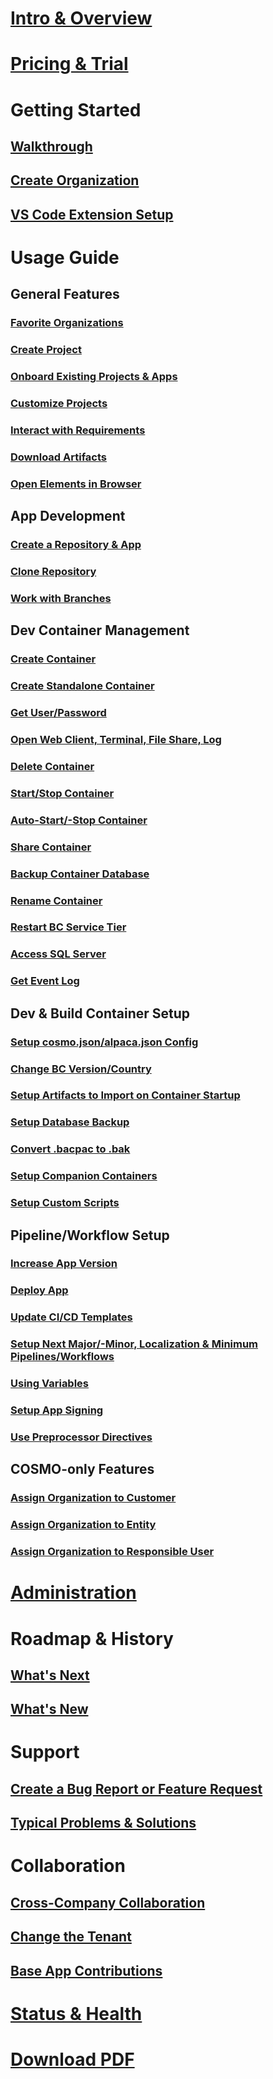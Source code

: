 # [Intro & Overview](index.md)

# [Pricing & Trial](pricing.md)

# Getting Started

## [Walkthrough](getting-started/walkthrough.md)

## [Create Organization](getting-started/create-org.md)

## [VS Code Extension Setup](getting-started/access-and-setup-vsce.md)

# Usage Guide

## General Features

### [Favorite Organizations](vsc-extension/favorite-orgs.md)

### [Create Project](vsc-extension/create-project.md)

### [Onboard Existing Projects & Apps](vsc-extension/onboard-project.md)

### [Customize Projects](vsc-extension/customize-project.md)

### [Interact with Requirements](vsc-extension/associate-wi.md)

### [Download Artifacts](vsc-extension/download-artifact.md)

### [Open Elements in Browser](vsc-extension/open-stuff.md)

## App Development

### [Create a Repository & App](vsc-extension/create-app.md)

### [Clone Repository](vsc-extension/clone-repo.md)

### [Work with Branches](vsc-extension/branches.md)

## Dev Container Management

### [Create Container](vsc-extension/create-container.md)

### [Create Standalone Container](vsc-extension/create-ondemand-container.md)

### [Get User/Password](vsc-extension/copy-user-pwd.md)

### [Open Web Client, Terminal, File Share, Log](vsc-extension/open-container.md)

### [Delete Container](vsc-extension/delete-container.md)

### [Start/Stop Container](vsc-extension/startstop-container.md)

### [Auto-Start/-Stop Container](vsc-extension/auto-startstop.md)

### [Share Container](vsc-extension/share-container.md)

### [Backup Container Database](vsc-extension/backup-database.md)

### [Rename Container](vsc-extension/rename-container.md)

### [Restart BC Service Tier](vsc-extension/restart-service-tier.md)

### [Access SQL Server](scenarios/access-sql.md)

### [Get Event Log](vsc-extension/event-log.md)

## Dev & Build Container Setup

### [Setup cosmo.json/alpaca.json Config](containers/setup-cosmo-json.md)

### [Change BC Version/Country](containers/change-container.md)

### [Setup Artifacts to Import on Container Startup](containers/setup-artifacts.md)

### [Setup Database Backup](containers/setup-bak.md)

### [Convert .bacpac to .bak](vsc-extension/convert-bacpac-to-bak.md)

### [Setup Companion Containers](containers/setup-companion-container.md)

### [Setup Custom Scripts](containers/setup-custom-scripts.md)

## Pipeline/Workflow Setup

### [Increase App Version](pipelines/version-increase.md)

### [Deploy App](vsc-extension/create-release-pipeline.md)

### [Update CI/CD Templates](vsc-extension/cicd-update.md)

### [Setup Next Major/-Minor, Localization & Minimum Pipelines/Workflows](pipelines/next.md)

### [Using Variables](pipelines/pipeline-variables.md)

### [Setup App Signing](pipelines/app-signing.md)

### [Use Preprocessor Directives](pipelines/preprocessor-directives.md)

## COSMO-only Features

### [Assign Organization to Customer](vsc-extension/assign-customer.md)

### [Assign Organization to Entity](vsc-extension/assign-entity.md)

### [Assign Organization to Responsible User](vsc-extension/assign-responsible-user.md)

# [Administration](admin/index.md)

# Roadmap & History

## [What's Next](history-roadmap/whats-next.md)

## [What's New](history-roadmap/whats-new.md)

# Support

## [Create a Bug Report or Feature Request](vsc-extension/bug-report.md)

## [Typical Problems & Solutions](troubleshooting/solutions.md)

# Collaboration

## [Cross-Company Collaboration](collaboration.md)

## [Change the Tenant](vsc-extension/tenant.md)

## [Base App Contributions](base-app.md)

# [Status & Health](status.md)

# [Download PDF](doc.pdf)

